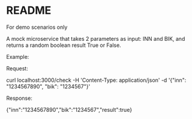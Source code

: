 # README

For demo scenarios only

A mock microservice that takes 2 parameters as input: INN and BIK, and returns a random boolean result True or False.

Example:

Request:

curl localhost:3000/check -H 'Content-Type: application/json' -d '{"inn": "1234567890", "bik": "1234567"}'

Response:

{"inn":"1234567890","bik":"1234567","result":true}
